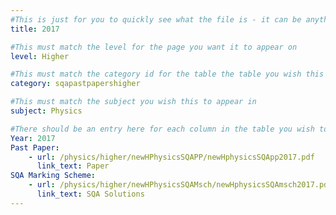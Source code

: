 ```yaml
---
#This is just for you to quickly see what the file is - it can be anything you want
title: 2017

#This must match the level for the page you want it to appear on
level: Higher

#This must match the category id for the table the table you wish this to appear in
category: sqapastpapershigher

#This must match the subject you wish this to appear in
subject: Physics

#There should be an entry here for each column in the table you wish to populate:
Year: 2017
Past Paper:
    - url: /physics/higher/newHPhysicsSQAPP/newHphysicsSQApp2017.pdf
      link_text: Paper
SQA Marking Scheme:
    - url: /physics/higher/newHPhysicsSQAMsch/newHphysicsSQAmsch2017.pdf
      link_text: SQA Solutions
---
```


